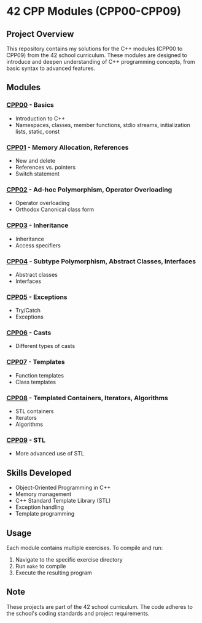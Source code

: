 # 42 CPP Modules (CPP00-CPP09)

## Project Overview

This repository contains my solutions for the C++ modules (CPP00 to CPP09) from the 42 school curriculum. These modules are designed to introduce and deepen understanding of C++ programming concepts, from basic syntax to advanced features.

## Modules

### [CPP00](./CPP00) - Basics
- Introduction to C++
- Namespaces, classes, member functions, stdio streams, initialization lists, static, const

### [CPP01](./CPP01) - Memory Allocation, References
- New and delete
- References vs. pointers
- Switch statement

### [CPP02](./CPP02) - Ad-hoc Polymorphism, Operator Overloading
- Operator overloading
- Orthodox Canonical class form

### [CPP03](./CPP03) - Inheritance
- Inheritance
- Access specifiers

### [CPP04](./CPP04) - Subtype Polymorphism, Abstract Classes, Interfaces
- Abstract classes
- Interfaces

### [CPP05](./CPP05) - Exceptions
- Try/Catch
- Exceptions

### [CPP06](./CPP06) - Casts
- Different types of casts

### [CPP07](./CPP07) - Templates
- Function templates
- Class templates

### [CPP08](./CPP08) - Templated Containers, Iterators, Algorithms
- STL containers
- Iterators
- Algorithms

### [CPP09](./CPP09) - STL
- More advanced use of STL

## Skills Developed

- Object-Oriented Programming in C++
- Memory management
- C++ Standard Template Library (STL)
- Exception handling
- Template programming

## Usage

Each module contains multiple exercises. To compile and run:

1. Navigate to the specific exercise directory
2. Run `make` to compile
3. Execute the resulting program

## Note

These projects are part of the 42 school curriculum. The code adheres to the school's coding standards and project requirements.
